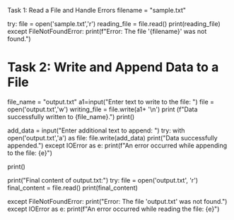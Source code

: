 
Task 1: Read a File and Handle Errors filename = "sample.txt"

try:
    file = open('sample.txt','r')
    reading_file = file.read()
    print(reading_file)
except FileNotFoundError:
    print(f"Error: The file '{filename}' was not found.")



# Task 2: Write and Append Data to a File

file_name = "output.txt"
a1=input("Enter text to write to the file: ")
file = open('output.txt','w')
writing_file = file.write(a1+ '\n')
print (f"Data successfully written to {file_name}.")
print()

add_data = input("Enter additional text to append: ")
try:
    with open('output.txt','a') as file:
        file.write(add_data)
    print("Data successfully appended.")
except IOError as e:
    print(f"An error occurred while appending to the file: {e}")
    
print()

print("Final content of output.txt:")
try:
    file = open('output.txt', 'r')
    final_content = file.read()
    print(final_content)

except FileNotFoundError:
    print("Error: The file 'output.txt' was not found.")
except IOError as e:
    print(f"An error occurred while reading the file: {e}")
